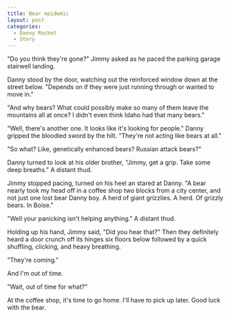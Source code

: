 ```yaml
---
title: Bear epidemic
layout: post
categories:
  - Danny Rocket
  - Story
---
```

"Do you think they're gone?" Jimmy asked as he paced the parking garage stairwell landing.

Danny stood by the door, watching out the reinforced window down at the street below. "Depends on if they were just running through or wanted to move in."

"And why bears? What could possibly make so many of them leave the mountains all at once? I didn't even think Idaho had that many bears."

"Well, there's another one. It looks like it's looking for people." Danny gripped the bloodied sword by the hilt. "They're not acting like bears at all."

"So what? Like, genetically enhanced bears? Russian attack bears?"

Danny turned to look at his older brother, "Jimmy, get a grip. Take some deep breaths." A distant thud.

Jimmy stopped pacing, turned on his heel an stared at Danny. "A bear nearly took my head off in a coffee shop two blocks from a city center, and not just one lost bear Danny boy. A herd of giant grizzlies. A herd. Of grizzly bears. In Boise."

"Well your panicking isn't helping anything." A distant thud.

Holding up his hand, Jimmy said, "Did you hear that?" Then they definitely heard a door crunch off its hinges six floors below followed by a quick shuffling, clicking, and heavy breathing.

"They're coming."

And I'm out of time.

"Wait, out of time for what?"

At the coffee shop, it's time to go home. I'll have to pick up later. Good luck with the bear.